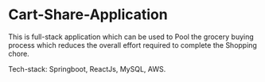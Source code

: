 # Cart-Share-Application

This is full-stack application which can be used to Pool the grocery buying process which reduces the overall effort required to complete the Shopping chore.

Tech-stack: Springboot, ReactJs, MySQL, AWS.
